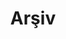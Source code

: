 ---
layout: post-index
permalink: /articles/index.html
title: Arşiv
tagline: Şimdiye kadarki tüm yazılar
tags: [blog, graphic design]
image:
  feature: texture-feature-03.jpg
---